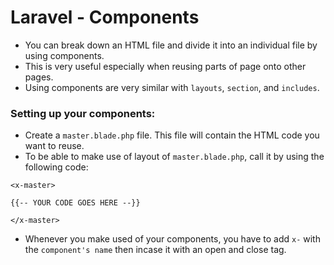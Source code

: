 # Laravel - Components
- You can break down an HTML file and divide it into an individual file by using components.
- This is very useful especially when reusing parts of page onto other pages.
- Using components are very similar with `layouts`, `section`, and `includes`.

### Setting up your components:
- Create a `master.blade.php` file. This file will contain the HTML code you want to reuse.
- To be able to make use of layout of `master.blade.php`, call it by using the following code: 
```blade
<x-master>

{{-- YOUR CODE GOES HERE --}}

</x-master>
```
- Whenever you make used of your components, you have to add `x-` with the `component's name` then incase it with an open and close tag.

